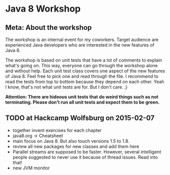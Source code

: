 Java 8 Workshop
==============

Meta: About the workshop
--------------------------
The workshop is an internal event for my coworkers. Target audience are experienced Java developers who are 
interested in the new features of Java 8.

The workshop is based on unit tests that have a lot of comments to explain what's going on. This way, 
everyone can go through the workshop alone and without help. Each unit test class covers one aspect of the new 
features of Java 8. Feel free to pick one and read through the file. I recommend to read the tests from top to 
bottom because they depend on each other. Yeah I know, that's not what unit tests are for. But I don't care. ;)
 
 **Attention: There are hideous unit tests that do weird things such as not terminating. Please don't run all unit 
 tests and expect them to be green.** 


TODO at Hackcamp Wolfsburg on 2015-02-07
----------
- together invent exercises for each chapter
- java8.org -> Cheatsheet
- main focus on Java 8. But also touch versions 1.5 to 1.8.
- review all new packages for new classes and add them here
- Parallel streams are supposed to be faster. However, several intelligent people suggested to never use it because 
of thread issues. Read into that!
- new JVM monitor

    
